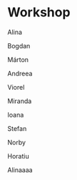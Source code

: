 # Workshop

Alina 

Bogdan

Márton

Andreea

Viorel

Miranda

Ioana

Stefan

Norby

Horatiu

Alinaaaa

